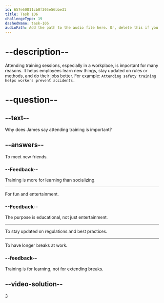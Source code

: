 ```yaml
---
id: 657e60811cb0f305e56bbe31
title: Task 106
challengeType: 19
dashedName: task-106
audioPath: Add the path to the audio file here. Or, delete this if you don't have audio.
---
```


<!-- (audio) Linda: James, what about training? Do we have to attend training sessions regularly?

James: Yes, you have to attend the training every year. It helps you stay updated on the latest regulations and best practices. -->

# --description--

Attending training sessions, especially in a workplace, is important for many reasons. It helps employees learn new things, stay updated on rules or methods, and do their jobs better. For example: `Attending safety training helps workers prevent accidents.`

# --question--

## --text--

Why does James say attending training is important?

## --answers--

To meet new friends.

### --Feedback--

Training is more for learning than socializing.

---

For fun and entertainment.

### --Feedback--

The purpose is educational, not just entertainment.

---

To stay updated on regulations and best practices.

---

To have longer breaks at work.

### --feedback--

Training is for learning, not for extending breaks.

## --video-solution--

3

